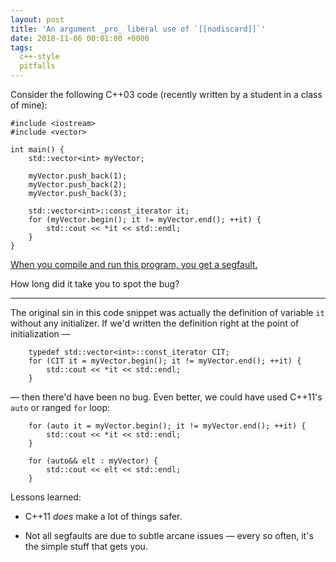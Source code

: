 ```yaml
---
layout: post
title: 'An argument _pro_ liberal use of `[[nodiscard]]`'
date: 2018-11-06 00:01:00 +0000
tags:
  c++-style
  pitfalls
---
```


Consider the following C++03 code (recently written by a student in a class of mine):

    #include <iostream>
    #include <vector>

    int main() {
        std::vector<int> myVector;

        myVector.push_back(1);
        myVector.push_back(2);
        myVector.push_back(3);

        std::vector<int>::const_iterator it;
        for (myVector.begin(); it != myVector.end(); ++it) {
            std::cout << *it << std::endl;
        }
    }

[When you compile and run this program, you get a segfault.](https://wandbox.org/permlink/ffIlcRzuYt6rP1JV)

How long did it take you to spot the bug?

----

The original sin in this code snippet was actually the definition of variable `it`
without any initializer. If we'd written the definition right at the point of
initialization —

        typedef std::vector<int>::const_iterator CIT;
        for (CIT it = myVector.begin(); it != myVector.end(); ++it) {
            std::cout << *it << std::endl;
        }

— then there'd have been no bug. Even better, we could have used C++11's `auto`
or ranged `for` loop:

        for (auto it = myVector.begin(); it != myVector.end(); ++it) {
            std::cout << *it << std::endl;
        }

        for (auto&& elt : myVector) {
            std::cout << elt << std::endl;
        }

Lessons learned:

* C++11 _does_ make a lot of things safer.

* Not all segfaults are due to subtle arcane issues — every so often, it's the simple stuff that gets you.
